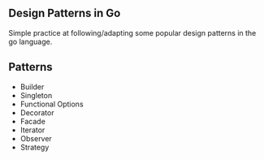 ## Design Patterns in Go

Simple practice at following/adapting some popular design patterns in the go
language.

## Patterns

  - Builder
  - Singleton
  - Functional Options
  - Decorator
  - Facade
  - Iterator
  - Observer
  - Strategy


